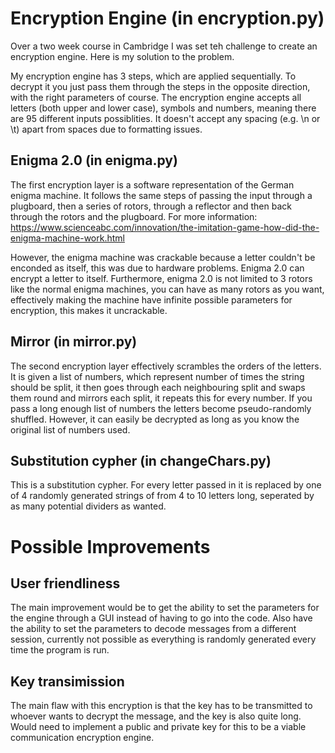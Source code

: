 # Encryption Engine (in encryption.py)
Over a two week course in Cambridge I was set teh challenge to create an encryption engine. Here is my solution to the problem.

My encryption engine has 3 steps, which are applied sequentially. To decrypt it you just pass them through the steps in the opposite direction, with the right parameters of course. The encryption engine accepts all letters (both upper and lower case), symbols and numbers, meaning there are 95 different inputs possiblities. It doesn't accept any spacing (e.g. \n or \t) apart from spaces due to formatting issues.

## Enigma 2.0 (in enigma.py)
The first encryption layer is a software representation of the German enigma machine. It follows the same steps of passing the input through a plugboard, then a series of rotors, through a reflector and then back through the rotors and the plugboard. For more information: https://www.scienceabc.com/innovation/the-imitation-game-how-did-the-enigma-machine-work.html

However, the enigma machine was crackable because a letter couldn't be enconded as itself, this was due to hardware problems. Enigma 2.0 can encrypt a letter to itself. Furthermore, enigma 2.0 is not limited to 3 rotors like the normal enigma machines, you can have as many rotors as you want, effectively making the machine have infinite possible parameters for encryption, this makes it uncrackable.

## Mirror (in mirror.py)
The second encryption layer effectively scrambles the orders of the letters. It is given a list of numbers, which represent number of times the string should be split, it then goes through each neighbouring split and swaps them round and mirrors each split, it repeats this for every number. If you pass a long enough list of numbers the letters become pseudo-randomly shuffled. However, it can easily be decrypted as long as you know the original list of numbers used.

## Substitution cypher (in changeChars.py)
This is a substitution cypher. For every letter passed in it is replaced by one of 4 randomly generated strings of from 4 to 10 letters long, seperated by as many potential dividers as wanted.

# Possible Improvements
## User friendliness
The main improvement would be to get the ability to set the parameters for the engine through a GUI instead of having to go into the code. Also have the ability to set the parameters to decode messages from a different session, currently not possible as everything is randomly generated every time the program is run.

## Key transimission
The main flaw with this encryption is that the key has to be transmitted to whoever wants to decrypt the message, and the key is also quite long. Would need to implement a public and private key for this to be a viable communication encryption engine.

